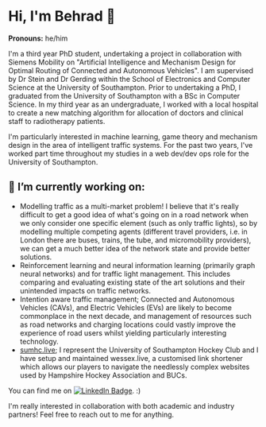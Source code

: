 # Hi, I'm Behrad 👋
**Pronouns:** he/him


I'm a third year PhD student, undertaking a project in collaboration with Siemens Mobility on "Artificial Intelligence and Mechanism Design for Optimal Routing of Connected and Autonomous Vehicles". I am supervised by Dr Stein and Dr Gerding within the School of Electronics and Computer Science at the University of Southampton. Prior to undertaking a PhD, I graduated from the University of Southampton with a BSc in Computer Science. In my third year as an undergraduate, I worked with a local hospital to create a new matching algorithm for allocation of doctors and clinical staff to radiotherapy patients.

I'm particularly interested in machine learning, game theory and mechanism design in the area of intelligent traffic systems. For the past two years, I've worked part time throughout my studies in a web dev/dev ops role for the University of Southampton. 

## 🔭 I’m currently working on:
- Modelling traffic as a multi-market problem! I believe that it's really difficult to get a good idea of what's going on in a road network when we only consider one specific element (such as only traffic lights), so by modelling multiple competing agents (different travel providers, i.e. in London there are buses, trains, the tube, and micromobility providers), we can get a much better idea of the network state and provide better solutions.
- Reinforcement learning and neural information learning (primarily graph neural networks) and for traffic light management. This includes comparing and evaluating existing state of the art solutions and their unintended impacts on traffic networks.
- Intention aware traffic management; Connected and Autonomous Vehicles (CAVs), and Electric Vehicles (EVs) are likely to become commonplace in the next decade, and management of resources such as road networks and charging locations could vastly improve the experience of road users whilst yielding particularly interesting technology.
- [sumhc.live](https://sumhc.live); I represent the University of Southampton Hockey Club and I have setup and maintained wessex.live, a customised link shortener which allows our players to navigate the needlessly complex websites used by Hampshire Hockey Association and BUCs.

<!-- Actual text -->

You can find me on [![LinkedIn Badge](https://img.shields.io/badge/LinkedIn-blue?style=flat&logo=linkedin&labelColor=blue)](https://www.linkedin.com/in/behrad-koohy-58ab04169/). :)

<!-- Icons -->

<!-- [1.2]: http://i.imgur.com/wWzX9uB.png (twitter icon without padding) -->
[2.2]: https://raw.githubusercontent.com/MartinHeinz/MartinHeinz/master/linkedin-3-16.png (LinkedIn icon without padding)

[2]: https://www.linkedin.com/in/behrad-koohy-58ab04169/


I'm really interested in collaboration with both academic and industry partners! Feel free to reach out to me for anything.
